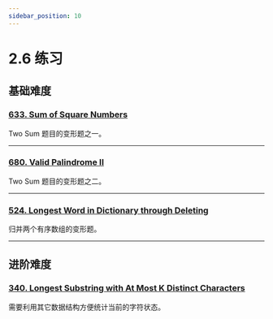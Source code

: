 ```yaml
---
sidebar_position: 10
---
```


# 2.6 练习

## 基础难度

### [633. Sum of Square Numbers](https://leetcode.com/problems/sum-of-square-numbers/)

Two Sum 题目的变形题之一。

---

### [680. Valid Palindrome II](https://leetcode.com/problems/valid-palindrome-ii/)

Two Sum 题目的变形题之二。

---

### [524. Longest Word in Dictionary through Deleting](https://leetcode.com/problems/longest-word-in-dictionary-through-deleting/)

归并两个有序数组的变形题。

---

## 进阶难度

### [340. Longest Substring with At Most K Distinct Characters](https://leetcode.com/problems/longest-substring-with-at-most-k-distinct-characters/)

需要利用其它数据结构方便统计当前的字符状态。